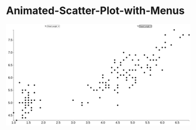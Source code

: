 # Animated-Scatter-Plot-with-Menus

![D3 Scatter Plot image](https://github.com/manuelm1209/Animated-Scatter-Plot-with-Menus/blob/main/ScatterPlot%20with%20Menus.png)